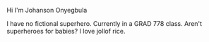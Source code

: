 Hi I'm Johanson Onyegbula

I have no fictional superhero.
Currently in a GRAD 778 class.
Aren't superheroes for babies?
I love jollof rice.